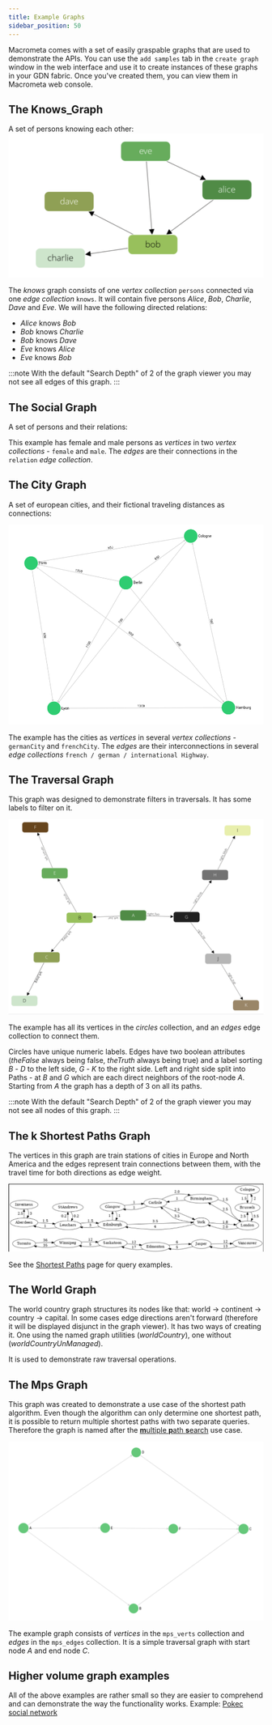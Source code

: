 ```yaml
---
title: Example Graphs
sidebar_position: 50
---
```


Macrometa comes with a set of easily graspable graphs that are used to demonstrate the APIs.
You can use the `add samples` tab in the `create graph` window in the web interface and use it to create instances of these graphs in your GDN fabric. Once you've created them, you can view them in Macrometa web console.

## The Knows\_Graph

A set of persons knowing each other:
![Persons relation Example Graph](/img/knows_graph.png)

The _knows_ graph consists of one _vertex collection_ `persons` connected via one _edge collection_ `knows`.
It will contain five persons _Alice_, _Bob_, _Charlie_, _Dave_ and _Eve_.
We will have the following directed relations:

- _Alice_ knows _Bob_
- _Bob_ knows _Charlie_
- _Bob_ knows _Dave_
- _Eve_ knows _Alice_
- _Eve_ knows _Bob_

:::note
With the default "Search Depth" of 2 of the graph viewer you may not see all edges of this graph.
:::

## The Social Graph

A set of persons and their relations:

<!-- ![Social Example Graph](/img/social_graph.png) -->

This example has female and male persons as _vertices_ in two _vertex collections_ - `female` and `male`. The _edges_ are their connections in the `relation` _edge collection_.

## The City Graph

A set of european cities, and their fictional traveling distances as connections:

![Cities Example Graph](/img/cities_graph.png)

The example has the cities as _vertices_ in several _vertex collections_ - `germanCity` and `frenchCity`. The _edges_ are their interconnections in several _edge collections_ `french / german / international Highway`.

## The Traversal Graph

This graph was designed to demonstrate filters in traversals. It has some labels to filter on it.

![Traversal Graph](/img/traversal_graph.png)

The example has all its vertices in the _circles_ collection, and an _edges_ edge collection to connect them.

Circles have unique numeric labels. Edges have two boolean attributes (_theFalse_ always being false, _theTruth_ always being true) and a label sorting _B_ - _D_ to the left side, _G_ - _K_ to the right side. Left and right side split into Paths - at _B_ and _G_ which are each direct neighbors of the root-node _A_. Starting from _A_ the graph has a depth of 3 on all its paths.

:::note
With the default "Search Depth" of 2 of the graph viewer you may not see all nodes of this graph.
:::

## The k Shortest Paths Graph

The vertices in this graph are train stations of cities in Europe and
North America and the edges represent train connections between them,
with the travel time for both directions as edge weight.

![Train Connection Map](/img/train_map.png)

See the [Shortest Paths](../queryworkers/c8ql/graphs/shortest-path) page for query examples. 

## The World Graph

<!-- ![World Graph](/img/world_graph.png) -->

The world country graph structures its nodes like that: world → continent → country → capital. In some cases edge directions aren't forward (therefore it will be displayed disjunct in the graph viewer). It has two ways of creating it. One using the named graph utilities (_worldCountry_), one without (_worldCountryUnManaged_).

It is used to demonstrate raw traversal operations.

## The Mps Graph

This graph was created to demonstrate a use case of the shortest path algorithm. Even though the algorithm can only determine one shortest path, it is possible to return multiple shortest paths with two separate queries. Therefore the graph is named after the [**m**ultiple **p**ath **s**earch](../queryworkers/c8ql/examples/multiple-path-search) use case.

![Mps Graph](/img/mps_graph.png)

The example graph consists of _vertices_ in the `mps_verts` collection and _edges_ in the `mps_edges` collection. It is a simple traversal graph with start node _A_ and end node _C_.

## Higher volume graph examples

All of the above examples are rather small so they are easier to comprehend and can demonstrate the way the functionality works. Example: [Pokec social network](https://snap.stanford.edu/data/soc-pokec.html)
